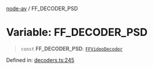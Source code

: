 [node-av](../globals.md) / FF\_DECODER\_PSD

# Variable: FF\_DECODER\_PSD

> `const` **FF\_DECODER\_PSD**: [`FFVideoDecoder`](../type-aliases/FFVideoDecoder.md)

Defined in: [decoders.ts:245](https://github.com/seydx/av/blob/f8631fc881b394300b1479f511d55cf1c370a87f/src/constants/decoders.ts#L245)
